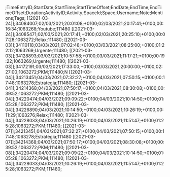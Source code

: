 ;TimeEntryID;StartDate;StartTime;StartTimeOffset;EndDate;EndTime;EndTimeOffset;Duration;ActivityID;Activity;SpaceId;Space;Username;Note;Mentions;Tags;
[[2021-03-24]];34084007;02/03/2021;20:01:08;+0100;02/03/2021;20:17:41;+0100;00:16:34;1063268;Youtube;111480
[[2021-03-24]];34085471;02/03/2021;20:17:41;+0100;02/03/2021;20:25:10;+0100;00:07:28;1063272;Relax;111480;
[[2021-03-03]];34110118;03/03/2021;07:02:48;+0100;03/03/2021;08:25:00;+0100;01:22:12;1063269;Urgente;111480;
[[2021-03-03]];34128893;03/03/2021;10:57:58;+0100;03/03/2021;11:17:21;+0100;00:19:22;1063269;Urgente;111480;
[[2021-03-03]];34172191;03/03/2021;17:33:00;+0100;03/03/2021;20:00:00;+0100;02:27:00;1063272;PKM;111480;N
[[2021-03-04]];34213451;04/03/2021;07:32:27;+0100;04/03/2021;07:50:15;+0100;00:17:48;1063278;Estrategia;111480;
[[2021-03-04]];34214368;04/03/2021;07:50:17;+0100;04/03/2021;08:30:08;+0100;00:39:52;1063272;PKM;111480;
[[2021-03-04]];34220474;04/03/2021;09:09:22;+0100;04/03/2021;10:14:50;+0100;01:05:28;1063272;PKM;111480;
[[2021-03-04]];34226890;04/03/2021;10:14:50;+0100;04/03/2021;10:26:19;+0100;00:11:29;1063276;Relax;111480;
[[2021-03-04]];34228033;04/03/2021;10:26:19;+0100;04/03/2021;11:51:47;+0100;01:25:28;1063272;PKM;111480;
[[2021-03-07]];34213451;04/03/2021;07:32:27;+0100;04/03/2021;07:50:15;+0100;00:17:48;1063278;Estrategia;111480
[[2021-03-07]];34214368;04/03/2021;07:50:17;+0100;04/03/2021;08:30:08;+0100;00:39:52;1063272;PKM;111480;
[[2021-03-08]];34220474;04/03/2021;09:09:22;+0100;04/03/2021;10:14:50;+0100;01:05:28;1063272;PKM;111480;
[[2021-03-04]];34228033;04/03/2021;10:26:19;+0100;04/03/2021;11:51:47;+0100;01:25:28;1063272;PKM;111480;






